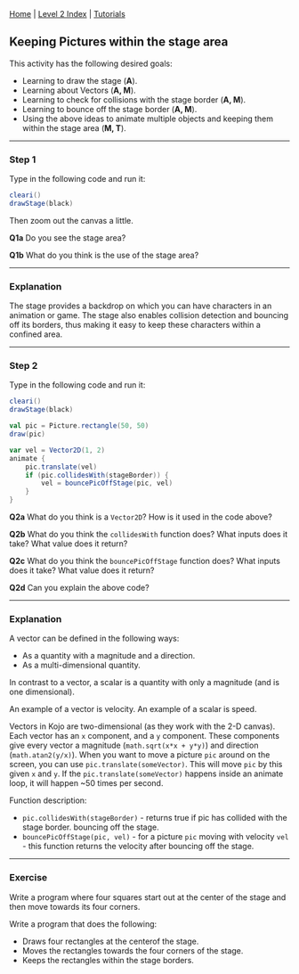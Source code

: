<div class="nav">
  <a href="../../index.html">Home</a> | <a href="index.html">Level 2 Index</a> | <a href="../../tutorials-index.html">Tutorials</a>
</div>

## Keeping Pictures within the stage area

This activity has the following desired goals:
* Learning to draw the stage (**A**).
* Learning about Vectors (**A, M**).
* Learning to check for collisions with the stage border (**A, M**).
* Learning to bounce off the stage border (**A, M**).
* Using the above ideas to animate multiple objects and keeping them within the stage area (**M, T**).

---

### Step 1

Type in the following code and run it:

```scala
cleari()
drawStage(black)
```

Then zoom out the canvas a little.

**Q1a** Do you see the stage area?

**Q1b** What do you think is the use of the stage area?

---

### Explanation

The stage provides a backdrop on which you can have characters in an animation or game. The stage also enables collision detection and bouncing off its borders, thus making it easy to keep these characters within a confined area.

---

### Step 2

Type in the following code and run it:

```scala
cleari()
drawStage(black)

val pic = Picture.rectangle(50, 50)
draw(pic)

var vel = Vector2D(1, 2)
animate {
    pic.translate(vel)
    if (pic.collidesWith(stageBorder)) {
        vel = bouncePicOffStage(pic, vel)
    }
}
```

**Q2a** What do you think is a `Vector2D`? How is it used in the code above?

**Q2b** What do you think the `collidesWith` function does? What inputs does it take? What value does it return?

**Q2c** What do you think the `bouncePicOffStage` function does? What inputs does it take? What value does it return?

**Q2d** Can you explain the above code?

---

### Explanation

A vector can be defined in the following ways:
* As a quantity with a magnitude and a direction.
* As a multi-dimensional quantity.

In contrast to a vector, a scalar is a quantity with only a magnitude (and is one dimensional).

An example of a vector is velocity. An example of a scalar is speed.

Vectors in Kojo are two-dimensional (as they work with the 2-D canvas). Each vector has an `x` component, and a `y` component. These components give every vector a magnitude (`math.sqrt(x*x + y*y)`) and direction (`math.atan2(y/x)`). When you want to move a picture `pic` around on the screen, you can use `pic.translate(someVector)`. This will move `pic` by this given `x` and `y`. If the `pic.translate(someVector)` happens inside an animate loop, it will happen ~50 times per second.

Function description:

* `pic.collidesWith(stageBorder)` - returns true if pic has collided with the stage border. bouncing off the stage.
* `bouncePicOffStage(pic, vel)` - for a picture `pic` moving with velocity `vel` - this function returns the velocity after bouncing off the stage.

---

### Exercise

Write a program where four squares start out at the center of the stage and then move towards its four corners.

Write a program that does the following:
* Draws four rectangles at the centerof the stage.
* Moves the rectangles towards the four corners of the stage.
* Keeps the rectangles within the stage borders.

